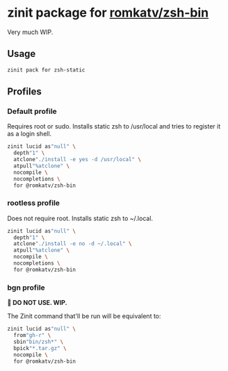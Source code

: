 # zinit package for [romkatv/zsh-bin](https://github.com/romkatv/zsh-bin)

Very much WIP.

## Usage

```zsh
zinit pack for zsh-static
```

## Profiles

### Default profile

Requires root or sudo. Installs static zsh to /usr/local and tries to register
it as a login shell.

```zsh
zinit lucid as"null" \
  depth"1" \
  atclone"./install -e yes -d /usr/local" \
  atpull"%atclone" \
  nocompile \
  nocompletions \
  for @romkatv/zsh-bin
```

### rootless profile

Does not require root. Installs static zsh to ~/.local.

```zsh
zinit lucid as"null" \
  depth"1" \
  atclone"./install -e no -d ~/.local" \
  atpull"%atclone" \
  nocompile \
  nocompletions \
  for @romkatv/zsh-bin
```

### bgn profile

**🚧 DO NOT USE. WIP.**

The Zinit command that'll be run will be equivalent to:

```zsh
zinit lucid as"null" \
  from"gh-r" \
  sbin"bin/zsh*" \
  bpick"*.tar.gz" \
  nocompile \
  for @romkatv/zsh-bin
```

<!-- vim:set ft=markdown tw=80 fo+=an1 autoindent: -->
